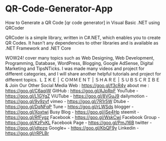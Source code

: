 # QR-Code-Generator-App
How to Generate a QR Code [qr code generator] in Visual Basic .NET using QRCoder

QRCoder is a simple library, written in C#.NET, which enables you to create QR Codes. It hasn't any dependencies to other libraries and is available as .NET Framework and .NET Core

WOW24! cover many topics such as Web Designing, Web Development, Programming, Database, WordPress, Blogging, Google AdSense, Digital Marketing and TipsNTicks. I was made many videos and project for different categories, and I will share another helpful tutorials and project for different topics.
ＬＩＫＥ | ＣＯＭＭＥＮＴ | ＳＨＡＲＥ | ＳＵＢＳＣＲＩＢＥ & Join Our Other Social Media
Web : https://goo.gl/f3cR4y
about me : https://goo.gl/C6aqiW
GitHub : https://goo.gl/AJpRpF
YouTube - https://goo.gl/L1GYgZ
ViUTube - https://goo.gl/8VGuJ9
dailymotion - https://goo.gl/9v9zvf
vimeo - https://goo.gl/7R1r5W
Dtube - https://goo.gl/DqNFqP
Tune - https://goo.gl/rLWSds
blogger - https://goo.gl/Xoxtwj
Busy Blog - https://goo.gl/jSe4Hp
steemit - https://goo.gl/RfFygz
Facebook - https://goo.gl/WskCwi
Facebook Group - https://goo.gl/KzPxKL
Facebook Page - https://goo.gl/PmJ16B
twitter - https://goo.gl/jdtpzq
Google+ - https://goo.gl/KbQF9y
Linkedin - https://goo.gl/rRPLBr
